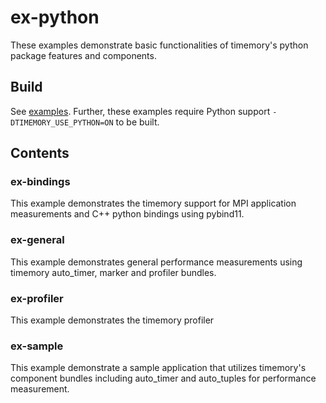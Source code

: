 # ex-python

These examples demonstrate basic functionalities of timemory's python package features and components.

## Build

See [examples](../README.md##Build). Further, these examples require Python support `-DTIMEMORY_USE_PYTHON=ON` to be built.

## Contents

### ex-bindings
This example demonstrates the timemory support for MPI application measurements and C++ python bindings using pybind11.

### ex-general
This example demonstrates general performance measurements using timemory auto_timer, marker and profiler bundles.

### ex-profiler
This example demonstrates the timemory profiler

### ex-sample
This example demonstrate a sample application that utilizes timemory's component bundles including auto_timer and auto_tuples for performance measurement.